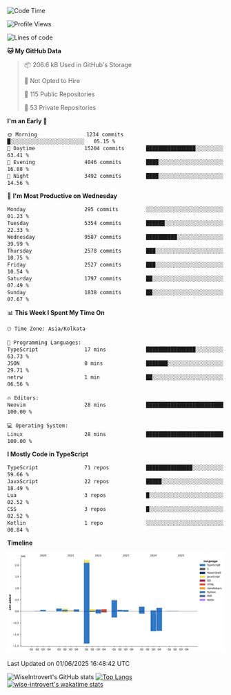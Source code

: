 <!--START_SECTION:waka-->
![Code Time](http://img.shields.io/badge/Code%20Time-2%2C341%20hrs%201%20min-blue)

![Profile Views](http://img.shields.io/badge/Profile%20Views-0-blue)

![Lines of code](https://img.shields.io/badge/From%20Hello%20World%20I%27ve%20Written-3.8%20million%20lines%20of%20code-blue)

**🐱 My GitHub Data** 

> 📦 206.6 kB Used in GitHub's Storage 
 > 
> 🚫 Not Opted to Hire
 > 
> 📜 115 Public Repositories 
 > 
> 🔑 53 Private Repositories 
 > 
**I'm an Early 🐤** 

```text
🌞 Morning                1234 commits        █░░░░░░░░░░░░░░░░░░░░░░░░   05.15 % 
🌆 Daytime                15204 commits       ████████████████░░░░░░░░░   63.41 % 
🌃 Evening                4046 commits        ████░░░░░░░░░░░░░░░░░░░░░   16.88 % 
🌙 Night                  3492 commits        ████░░░░░░░░░░░░░░░░░░░░░   14.56 % 
```
📅 **I'm Most Productive on Wednesday** 

```text
Monday                   295 commits         ░░░░░░░░░░░░░░░░░░░░░░░░░   01.23 % 
Tuesday                  5354 commits        ██████░░░░░░░░░░░░░░░░░░░   22.33 % 
Wednesday                9587 commits        ██████████░░░░░░░░░░░░░░░   39.99 % 
Thursday                 2578 commits        ███░░░░░░░░░░░░░░░░░░░░░░   10.75 % 
Friday                   2527 commits        ███░░░░░░░░░░░░░░░░░░░░░░   10.54 % 
Saturday                 1797 commits        ██░░░░░░░░░░░░░░░░░░░░░░░   07.49 % 
Sunday                   1838 commits        ██░░░░░░░░░░░░░░░░░░░░░░░   07.67 % 
```


📊 **This Week I Spent My Time On** 

```text
🕑︎ Time Zone: Asia/Kolkata

💬 Programming Languages: 
TypeScript               17 mins             ████████████████░░░░░░░░░   63.73 % 
JSON                     8 mins              ███████░░░░░░░░░░░░░░░░░░   29.71 % 
netrw                    1 min               ██░░░░░░░░░░░░░░░░░░░░░░░   06.56 % 

🔥 Editors: 
Neovim                   28 mins             █████████████████████████   100.00 % 

💻 Operating System: 
Linux                    28 mins             █████████████████████████   100.00 % 
```

**I Mostly Code in TypeScript** 

```text
TypeScript               71 repos            ███████████████░░░░░░░░░░   59.66 % 
JavaScript               22 repos            █████░░░░░░░░░░░░░░░░░░░░   18.49 % 
Lua                      3 repos             █░░░░░░░░░░░░░░░░░░░░░░░░   02.52 % 
CSS                      3 repos             █░░░░░░░░░░░░░░░░░░░░░░░░   02.52 % 
Kotlin                   1 repo              ░░░░░░░░░░░░░░░░░░░░░░░░░   00.84 % 
```



**Timeline**

![Lines of Code chart](https://raw.githubusercontent.com/wise-introvert/wise-introvert/master/assets/bar_graph.png)


 Last Updated on 01/06/2025 16:48:42 UTC
<!--END_SECTION:waka-->

![WiseIntrovert's GitHub stats](https://github-readme-stats.vercel.app/api?username=wise-introvert&count_private=true&show_icons=true)
[![Top Langs](https://github-readme-stats.vercel.app/api/top-langs/?username=wise-introvert&langs_count=10)](https://github.com/anuraghazra/github-readme-stats)
[![wise-introvert's wakatime stats](https://github-readme-stats.vercel.app/api/wakatime?username=wiseintrovert)](https://github.com/anuraghazra/github-readme-stats)
